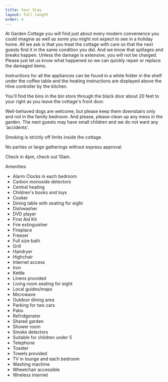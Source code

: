 ```yaml
---
title: Your Stay
layout: full-length
order: 4
---
```


At Garden Cottage you will find just about every modern convenience you could imagine as well as some you might not expect to see in a holiday home. 
All we ask is that you treat the cottage with care so that the next guests find it in the same condition you did. And we know that spillages and breaks happen.
Unless the damage is extensive, you will not be charged. Please just let us know what happened so we can quickly repair or replace the damaged items.

Instructions for all the appliances can be found in a white folder in the shelf under the coffee table and the heating instructions are displayed above the Hive controller by the kitchen.

You'll find the bins in the bin store through the black door about 20 feet to your right as you leave the cottage's front door.

Well-behaved dogs are welcome, but please keep them downstairs only and not in the family bedroom. And please, please clean up any mess in the garden. The next guests may have small children and we do not want any 'accidents'.

Smoking is strictly off limits inside the cottage.

No parties or large gatherings without express approval.

Check in 4pm, check out 10am.

Amenities

* Alarm Clocks in each bedroom
* Carbon monoxide detectors
* Central heating
* Children's books and toys
* Cooker
* Dining table with seating for eight
* Dishwasher
* DVD player
* First Aid Kit
* Fire extinguisher
* Fireplace
* Freezer
* Full size bath
* Grill
* Hairdryer
* Highchair
* Internet access
* Iron
* Kettle
* Linens provided
* Living room seating for eight
* Local guides/maps
* Microwave
* Outdoor dining area
* Parking for two cars
* Patio
* Refridgerator
* Shared garden
* Shower room
* Smoke detectors
* Suitable for children under 5
* Telephone
* Toaster
* Towels provided
* TV in lounge and each bedroom
* Washing machine
* Wheelchair accessible
* Wireless internet
